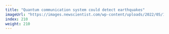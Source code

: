```yaml
---
title: "Quantum communication system could detect earthquakes"
imageUrl: "https://images.newscientist.com/wp-content/uploads/2022/05/16165756/SEI_103772762.jpg?width=600"
index: 210
weight: 210
---
```

